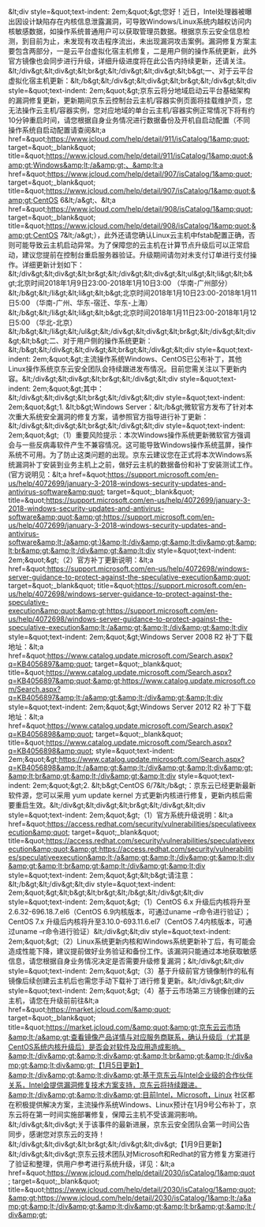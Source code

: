 &amp;lt;div style=&amp;quot;text-indent: 2em;&amp;quot;&amp;gt;您好！近日，Intel处理器被曝出因设计缺陷存在内核信息泄露漏洞，可导致Windows/Linux系统内越权访问内核敏感数据，如操作系统普通用户可以获取管理员数据。根据京东云安全信息检测，到目前为止，未发现有攻击程序流出，未出现漏洞攻击案例。漏洞修复方案主要包含两部分，一是云平台虚拟化宿主机修复，二是用户侧的操作系统更新，此外官方镜像也会同步进行升级，详细升级进度将在此公告内持续更新，还请关注。&amp;lt;/div&amp;gt;&amp;lt;div&amp;gt;&amp;lt;br&amp;gt;&amp;lt;/div&amp;gt;&amp;lt;div&amp;gt;&amp;lt;b&amp;gt;一、对于云平台虚拟化宿主机更新：&amp;lt;/b&amp;gt;&amp;lt;/div&amp;gt;&amp;lt;div&amp;gt;&amp;lt;br&amp;gt;&amp;lt;/div&amp;gt;&amp;lt;div style=&amp;quot;text-indent: 2em;&amp;quot;&amp;gt;京东云将分地域启动云平台基础架构的漏洞修复更新，更新期间京东云控制台云主机/容器实例页面将挂载维护页，您无法操作云主机/容器实例，您对应地域的单台云主机/容器实例正常情况下将有约10分钟重启时间，请您根据自身业务情况进行数据备份及开机自启动配置（不同操作系统自启动配置请查阅&amp;lt;a href=&amp;quot;https://www.jcloud.com/help/detail/911/isCatalog/1&amp;quot; target=&amp;quot;_blank&amp;quot; title=&amp;quot;https://www.jcloud.com/help/detail/911/isCatalog/1&amp;quot;&amp;gt;Windows&amp;lt;/a&amp;gt;、&amp;lt;a href=&amp;quot;https://www.jcloud.com/help/detail/907/isCatalog/1&amp;quot; target=&amp;quot;_blank&amp;quot; title=&amp;quot;https://www.jcloud.com/help/detail/907/isCatalog/1&amp;quot;&amp;gt;CentOS 6&amp;lt;/a&amp;gt;、&amp;lt;a href=&amp;quot;https://www.jcloud.com/help/detail/908/isCatalog/1&amp;quot; target=&amp;quot;_blank&amp;quot; title=&amp;quot;https://www.jcloud.com/help/detail/908/isCatalog/1&amp;quot;&amp;gt;CentOS 7&amp;lt;/a&amp;gt;），此外还请您确认Linux云主机中fstab配置正确，否则可能导致云主机启动异常。为了保障您的云主机在计算节点升级后可以正常启动，建议您提前在控制台重启服务器验证。升级期间请勿对未支付订单进行支付操作。详细更新计划如下：&amp;lt;/div&amp;gt;&amp;lt;div&amp;gt;&amp;lt;br&amp;gt;&amp;lt;/div&amp;gt;&amp;lt;div&amp;gt;&amp;lt;ul&amp;gt;&amp;lt;li&amp;gt;&amp;lt;b&amp;gt;北京时间2018年1月9日23:00-2018年1月10日3:00 （华南-广州部分）&amp;lt;/b&amp;gt;&amp;lt;/li&amp;gt;&amp;lt;li&amp;gt;&amp;lt;b&amp;gt;北京时间2018年1月10日23:00-2018年1月11日5:00 （华南-广州、华东-宿迁、华东-上海）&amp;lt;/b&amp;gt;&amp;lt;/li&amp;gt;&amp;lt;li&amp;gt;&amp;lt;b&amp;gt;北京时间2018年1月11日23:00-2018年1月12日5:00 （华北-北京）&amp;lt;/b&amp;gt;&amp;lt;/li&amp;gt;&amp;lt;/ul&amp;gt;&amp;lt;/div&amp;gt;&amp;lt;div&amp;gt;&amp;lt;br&amp;gt;&amp;lt;/div&amp;gt;&amp;lt;div&amp;gt;&amp;lt;b&amp;gt;二、对于用户侧的操作系统更新：&amp;lt;/b&amp;gt;&amp;lt;/div&amp;gt;&amp;lt;div&amp;gt;&amp;lt;br&amp;gt;&amp;lt;/div&amp;gt;&amp;lt;div style=&amp;quot;text-indent: 2em;&amp;quot;&amp;gt;主流操作系统Windows、CentOS已公布补丁，其他Linux操作系统京东云安全团队会持续跟进发布情况。目前您需关注以下更新内容。&amp;lt;/div&amp;gt;&amp;lt;div&amp;gt;&amp;lt;br&amp;gt;&amp;lt;/div&amp;gt;&amp;lt;div style=&amp;quot;text-indent: 2em;&amp;quot;&amp;gt;其中：&amp;lt;/div&amp;gt;&amp;lt;div&amp;gt;&amp;lt;br&amp;gt;&amp;lt;/div&amp;gt;&amp;lt;div style=&amp;quot;text-indent: 2em;&amp;quot;&amp;gt;1. &amp;lt;b&amp;gt;Windows Server：&amp;lt;/b&amp;gt;微软官方发布了针对本次重大系统安全漏洞的修复方案，请参照官方指导进行补丁更新：&amp;lt;/div&amp;gt;&amp;lt;div&amp;gt;&amp;lt;br&amp;gt;&amp;lt;/div&amp;gt;&amp;lt;div style=&amp;quot;text-indent: 2em;&amp;quot;&amp;gt;（1）重要风险提示：本次Windows操作系统更新微软官方强调会与一些反病毒软件产生不兼容情况。这可能导致Windows操作系统蓝屏，操作系统不可用。为了防止这类问题的出现。京东云建议您在正式将本次Windows系统漏洞补丁安装到业务主机上之前，做好云主机的数据备份和补丁安装测试工作。(官方说明见：&amp;lt;a href=&amp;quot;https://support.microsoft.com/en-us/help/4072699/january-3-2018-windows-security-updates-and-antivirus-software&amp;quot; target=&amp;quot;_blank&amp;quot; title=&amp;quot;https://support.microsoft.com/en-us/help/4072699/january-3-2018-windows-security-updates-and-antivirus-software&amp;quot;&amp;gt;https://support.microsoft.com/en-us/help/4072699/january-3-2018-windows-security-updates-and-antivirus-software&amp;lt;/a&amp;gt;)&amp;lt;/div&amp;gt;&amp;lt;div&amp;gt;&amp;lt;br&amp;gt;&amp;lt;/div&amp;gt;&amp;lt;div style=&amp;quot;text-indent: 2em;&amp;quot;&amp;gt;（2）官方补丁更新说明：&amp;lt;a href=&amp;quot;https://support.microsoft.com/en-us/help/4072698/windows-server-guidance-to-protect-against-the-speculative-execution&amp;quot; target=&amp;quot;_blank&amp;quot; title=&amp;quot;https://support.microsoft.com/en-us/help/4072698/windows-server-guidance-to-protect-against-the-speculative-execution&amp;quot;&amp;gt;https://support.microsoft.com/en-us/help/4072698/windows-server-guidance-to-protect-against-the-speculative-execution&amp;lt;/a&amp;gt;&amp;lt;/div&amp;gt;&amp;lt;div style=&amp;quot;text-indent: 2em;&amp;quot;&amp;gt;Windows Server 2008 R2 补丁下载地址：&amp;lt;a href=&amp;quot;https://www.catalog.update.microsoft.com/Search.aspx?q=KB4056897&amp;quot; target=&amp;quot;_blank&amp;quot; title=&amp;quot;https://www.catalog.update.microsoft.com/Search.aspx?q=KB4056897&amp;quot;&amp;gt;https://www.catalog.update.microsoft.com/Search.aspx?q=KB4056897&amp;lt;/a&amp;gt;&amp;lt;/div&amp;gt;&amp;lt;div style=&amp;quot;text-indent: 2em;&amp;quot;&amp;gt;Windows Server 2012 R2 补丁下载地址：&amp;lt;a href=&amp;quot;https://www.catalog.update.microsoft.com/Search.aspx?q=KB4056898&amp;quot; target=&amp;quot;_blank&amp;quot; title=&amp;quot;https://www.catalog.update.microsoft.com/Search.aspx?q=KB4056898&amp;quot; style=&amp;quot;text-indent: 2em;&amp;quot;&amp;gt;https://www.catalog.update.microsoft.com/Search.aspx?q=KB4056898&amp;lt;/a&amp;gt;&amp;lt;/div&amp;gt;&amp;lt;div&amp;gt;&amp;lt;br&amp;gt;&amp;lt;/div&amp;gt;&amp;lt;div style=&amp;quot;text-indent: 2em;&amp;quot;&amp;gt;2. &amp;lt;b&amp;gt;CentOS 6/7&amp;lt;/b&amp;gt;：京东云已经更新最新软件源，您可以采用 yum update kernel 方式更新内核进行修复，更新内核后需要重启生效。&amp;lt;/div&amp;gt;&amp;lt;div&amp;gt;&amp;lt;br&amp;gt;&amp;lt;/div&amp;gt;&amp;lt;div style=&amp;quot;text-indent: 2em;&amp;quot;&amp;gt;（1）官方系统升级说明：&amp;lt;a href=&amp;quot;https://access.redhat.com/security/vulnerabilities/speculativeexecution&amp;quot; target=&amp;quot;_blank&amp;quot; title=&amp;quot;https://access.redhat.com/security/vulnerabilities/speculativeexecution&amp;quot;&amp;gt;https://access.redhat.com/security/vulnerabilities/speculativeexecution&amp;lt;/a&amp;gt;&amp;lt;/div&amp;gt;&amp;lt;div&amp;gt;&amp;lt;br&amp;gt;&amp;lt;/div&amp;gt;&amp;lt;div style=&amp;quot;text-indent: 2em;&amp;quot;&amp;gt;&amp;lt;b&amp;gt;请注意：&amp;lt;/b&amp;gt;&amp;lt;/div&amp;gt;&amp;lt;div style=&amp;quot;text-indent: 2em;&amp;quot;&amp;gt;&amp;lt;b&amp;gt;&amp;lt;br&amp;gt;&amp;lt;/b&amp;gt;&amp;lt;/div&amp;gt;&amp;lt;div style=&amp;quot;text-indent: 2em;&amp;quot;&amp;gt;（1）CentOS 6.x 升级后内核将升至2.6.32-696.18.7.el6（CentOS 6.9内核版本，可通过uname –r命令进行验证）；CentOS 7.x 升级后内核将升至3.10.0-693.11.6.el7（CentOS 7.4内核版本，可通过uname –r命令进行验证）&amp;lt;/div&amp;gt;&amp;lt;div style=&amp;quot;text-indent: 2em;&amp;quot;&amp;gt;（2）Linux系统更新内核和Windows系统更新补丁后，有可能会造成性能下降，建议提前做好业务验证和备份工作。该漏洞只能通过本地获取敏感信息，请您根据自身业务情况决定是否需要升级修复漏洞；&amp;lt;/div&amp;gt;&amp;lt;div style=&amp;quot;text-indent: 2em;&amp;quot;&amp;gt;（3）基于升级前官方镜像制作的私有镜像后续创建云主机后也需您手动下载补丁进行修复更新。&amp;lt;/div&amp;gt;&amp;lt;div style=&amp;quot;text-indent: 2em;&amp;quot;&amp;gt;（4）基于云市场第三方镜像创建的云主机，请您在升级前前往&amp;lt;a href=&amp;quot;https://market.jcloud.com/&amp;quot; target=&amp;quot;_blank&amp;quot; title=&amp;quot;https://market.jcloud.com/&amp;quot;&amp;gt;京东云云市场&amp;lt;/a&amp;gt;查看镜像产品详情与对应服务商联系，确认升级后（尤其是CentOS系统内核升级后）是否会对软件及应用造成影响。&amp;lt;/div&amp;gt;&amp;lt;div&amp;gt;&amp;lt;br&amp;gt;&amp;lt;/div&amp;gt;&amp;lt;div&amp;gt;【1月5日更新】&amp;lt;/div&amp;gt;&amp;lt;div&amp;gt;基于京东云与Intel企业级的合作伙伴关系，Intel会提供漏洞修复技术方案支持，京东云将持续跟进。&amp;lt;/div&amp;gt;&amp;lt;div&amp;gt;目前Intel，Microsoft，Linux 社区都在积极提供解决方案，主流操作系统Windows、Linux预计在1月9号公布补丁，京东云将在第一时间实施部署修复，保障云主机不受该漏洞影响。&amp;lt;/div&amp;gt;&amp;lt;div&amp;gt;关于该事件的最新进展，京东云安全团队会第一时间公告同步，感谢您对京东云的支持！&amp;lt;/div&amp;gt;&amp;lt;div&amp;gt;&amp;lt;br&amp;gt;&amp;lt;/div&amp;gt;&amp;lt;div&amp;gt;【1月9日更新】&amp;lt;/div&amp;gt;&amp;lt;div&amp;gt;京东云技术团队对Microsoft和Redhat的官方修复方案进行了验证和整理，供用户参考进行系统升级，详见：&amp;lt;a href=&amp;quot;https://www.jcloud.com/help/detail/2030/isCatalog/1&amp;quot; target=&amp;quot;_blank&amp;quot; title=&amp;quot;https://www.jcloud.com/help/detail/2030/isCatalog/1&amp;quot;&amp;gt;https://www.jcloud.com/help/detail/2030/isCatalog/1&amp;lt;/a&amp;gt;&amp;lt;/div&amp;gt;&amp;lt;div&amp;gt;&amp;lt;br&amp;gt;&amp;lt;/div&amp;gt;